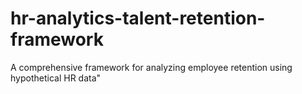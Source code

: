 # hr-analytics-talent-retention-framework
A comprehensive framework for analyzing employee retention using hypothetical HR data"
